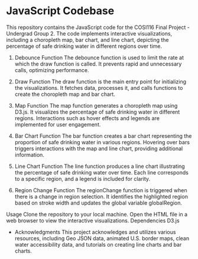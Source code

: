 # JavaScript Codebase
This repository contains the JavaScript code for the COSI116 Final Project - Undergrad Group 2. The code implements interactive visualizations, including a choropleth map, bar chart, and line chart, depicting the percentage of safe drinking water in different regions over time.

1. Debounce Function
The debounce function is used to limit the rate at which the draw function is called. It prevents rapid and unnecessary calls, optimizing performance.

2. Draw Function
The draw function is the main entry point for initializing the visualizations. It fetches data, processes it, and calls functions to create the choropleth map and bar chart.

3. Map Function
The map function generates a choropleth map using D3.js. It visualizes the percentage of safe drinking water in different regions. Interactions such as hover effects and legends are implemented for user engagement.

4. Bar Chart Function
The bar function creates a bar chart representing the proportion of safe drinking water in various regions. Hovering over bars triggers interactions with the map and line chart, providing additional information.

5. Line Chart Function
The line function produces a line chart illustrating the percentage of safe drinking water over time. Each line corresponds to a specific region, and a legend is included for clarity.

6. Region Change Function
The regionChange function is triggered when there is a change in region selection. It identifies the highlighted region based on stroke width and updates the global variable globalRegion.

Usage
Clone the repository to your local machine.
Open the HTML file in a web browser to view the interactive visualizations.
Dependencies
D3.js

* Acknowledgments
This project acknowledges and utilizes various resources, including Geo JSON data, animated U.S. border maps, clean water accessibility data, and tutorials on creating line charts and bar charts.

